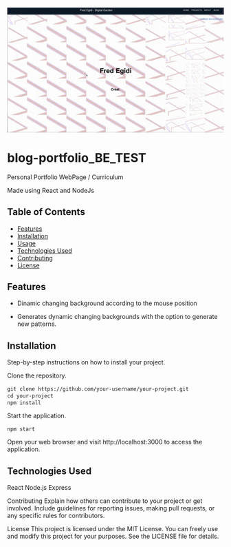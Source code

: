 

![App Screenshot](./client/src/assets/preview.gif)

# blog-portfolio_BE_TEST

Personal Portfolio WebPage / Curriculum

Made using React and NodeJs

## Table of Contents

- [Features](#features)
- [Installation](#installation)
- [Usage](#usage)
- [Technologies Used](#technologies-used)
- [Contributing](#contributing)
- [License](#license)




## Features

- Dinamic changing background according to the mouse position

- Generates dynamic changing backgrounds with the option to generate new patterns.
  

## Installation

Step-by-step instructions on how to install your project.

Clone the repository.
   
   ```
   git clone https://github.com/your-username/your-project.git
   cd your-project
   npm install
  ```

Start the application.

```
npm start
```

Open your web browser and visit http://localhost:3000 to access the application.

## Technologies Used
React
Node.js
Express

Contributing
Explain how others can contribute to your project or get involved. Include guidelines for reporting issues, making pull requests, or any specific rules for contributors.

License
This project is licensed under the MIT License. You can freely use and modify this project for your purposes. See the LICENSE file for details.


